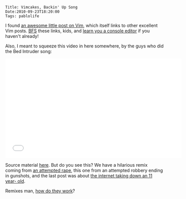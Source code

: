     Title: Vimcakes, Backin' Up Song
    Date:2010-09-23T18:20:00
    Tags: pablolife

I found [an awesome little post on Vim][1], which itself links to other excellent
Vim posts.  [BFS][2] these links, kids, and [learn you a console
editor][3] if you haven't already!

Also, I meant to squeeze this video in here somewhere, by the guys who did the
Bed Intruder song:

<!-- more -->

<iframe width="560" height="315" src="//www.youtube.com/embed/qIoG4PlEPtY" frameborder="0" allowfullscreen></iframe>

Source material [here][4]. But do you see this? We have a hilarious remix
coming from [an attempted rape][5], this one from an attempted robbery ending
in gunshots, and the last post was about [the internet taking down an 11 year-
old][6].

Remixes man, [how do they work][7]?


   [1]: http://stevelosh.com/blog/2010/09/coming-home-to-vim/

   [2]: http://en.wikipedia.org/wiki/Breadth-first_search

   [3]: http://www.morepaul.com/2010/02/hiatus-and-voyage-of-vim.html

   [4]: http://www.youtube.com/watch?v=vcpx8O82KLM&feature=iv&annotation_id=annotation_48076

   [5]: http://www.morepaul.com/2010/08/strong-words-bed-intruder.html

   [6]: http://www.morepaul.com/2010/09/because-i-backtraced-it.html

   [7]: http://www.morepaul.com/2010/07/magnets-how-do-they-work.html
